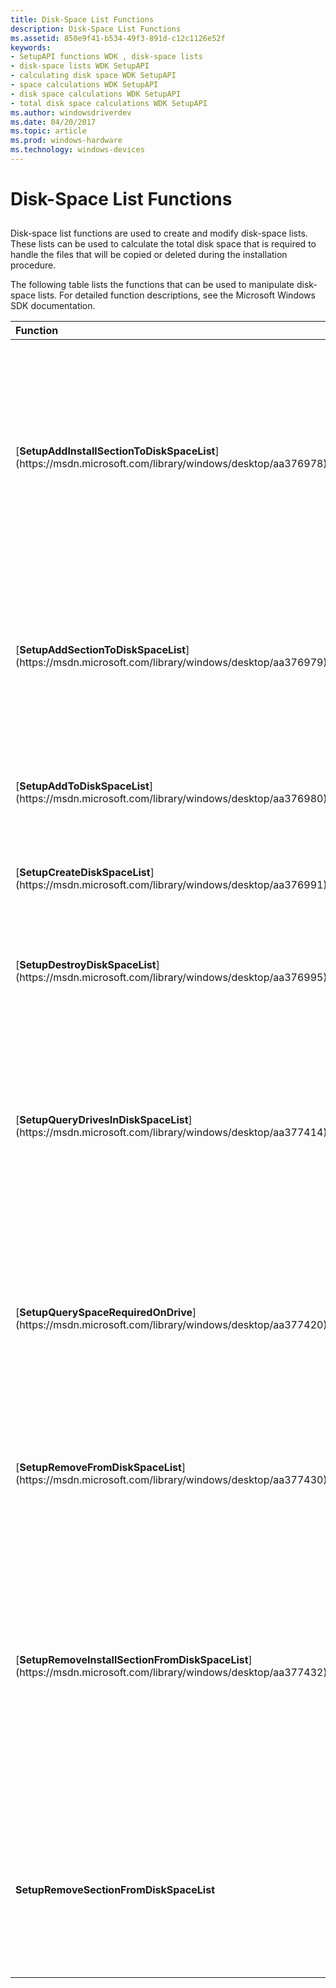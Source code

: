 ```yaml
---
title: Disk-Space List Functions
description: Disk-Space List Functions
ms.assetid: 850e9f41-b534-49f3-891d-c12c1126e52f
keywords:
- SetupAPI functions WDK , disk-space lists
- disk-space lists WDK SetupAPI
- calculating disk space WDK SetupAPI
- space calculations WDK SetupAPI
- disk space calculations WDK SetupAPI
- total disk space calculations WDK SetupAPI
ms.author: windowsdriverdev
ms.date: 04/20/2017
ms.topic: article
ms.prod: windows-hardware
ms.technology: windows-devices
---
```


# Disk-Space List Functions


## <a href="" id="ddk-disk-space-list-functions-dg"></a>


Disk-space list functions are used to create and modify disk-space lists. These lists can be used to calculate the total disk space that is required to handle the files that will be copied or deleted during the installation procedure.

The following table lists the functions that can be used to manipulate disk-space lists. For detailed function descriptions, see the Microsoft Windows SDK documentation.

<table>
<colgroup>
<col width="50%" />
<col width="50%" />
</colgroup>
<thead>
<tr class="header">
<th align="left">Function</th>
<th align="left">Description</th>
</tr>
</thead>
<tbody>
<tr class="odd">
<td align="left"><p>[<strong>SetupAddInstallSectionToDiskSpaceList</strong>](https://msdn.microsoft.com/library/windows/desktop/aa376978)</p></td>
<td align="left"><p>Searches for <strong>CopyFile</strong> and <strong>DelFile</strong> directives in a <em>DDInstall</em> section of an INF file, then adds the file operations specified in those sections to a disk-space list.</p></td>
</tr>
<tr class="even">
<td align="left"><p>[<strong>SetupAddSectionToDiskSpaceList</strong>](https://msdn.microsoft.com/library/windows/desktop/aa376979)</p></td>
<td align="left"><p>Adds to a disk-space list all the file copy or delete operations that are listed in a specified section of an INF file.</p></td>
</tr>
<tr class="odd">
<td align="left"><p>[<strong>SetupAddToDiskSpaceList</strong>](https://msdn.microsoft.com/library/windows/desktop/aa376980)</p></td>
<td align="left"><p>Adds a single delete or copy operation to a disk-space list.</p></td>
</tr>
<tr class="even">
<td align="left"><p>[<strong>SetupCreateDiskSpaceList</strong>](https://msdn.microsoft.com/library/windows/desktop/aa376991)</p></td>
<td align="left"><p>Creates a disk-space list.</p></td>
</tr>
<tr class="odd">
<td align="left"><p>[<strong>SetupDestroyDiskSpaceList</strong>](https://msdn.microsoft.com/library/windows/desktop/aa376995)</p></td>
<td align="left"><p>Destroys a disk-space list and releases the resources allocated to it.</p></td>
</tr>
<tr class="even">
<td align="left"><p>[<strong>SetupQueryDrivesInDiskSpaceList</strong>](https://msdn.microsoft.com/library/windows/desktop/aa377414)</p></td>
<td align="left"><p>Fills a caller-supplied buffer with a list of the drives referenced by the file operations that are listed in the disk-space list.</p></td>
</tr>
<tr class="odd">
<td align="left"><p>[<strong>SetupQuerySpaceRequiredOnDrive</strong>](https://msdn.microsoft.com/library/windows/desktop/aa377420)</p></td>
<td align="left"><p>Examines a disk-space list to determine the space that is required to perform all the file operations that are listed for a particular drive.</p></td>
</tr>
<tr class="even">
<td align="left"><p>[<strong>SetupRemoveFromDiskSpaceList</strong>](https://msdn.microsoft.com/library/windows/desktop/aa377430)</p></td>
<td align="left"><p>Removes a file copy or delete operation from a disk-space list.</p></td>
</tr>
<tr class="odd">
<td align="left"><p>[<strong>SetupRemoveInstallSectionFromDiskSpaceList</strong>](https://msdn.microsoft.com/library/windows/desktop/aa377432)</p></td>
<td align="left"><p>Searches for <strong>CopyFiles</strong> and <strong>DelFiles</strong> directives in a <em>DDInstall</em> section of an INF file, and removes the file operations specified in those sections from a disk-space list.</p></td>
</tr>
<tr class="even">
<td align="left"><p><strong>SetupRemoveSectionFromDiskSpaceList</strong></p></td>
<td align="left"><p>Removes from a disk-space list the file copy or delete operations that are listed in a specified section of an INF file.</p></td>
</tr>
</tbody>
</table>

 

 

 





